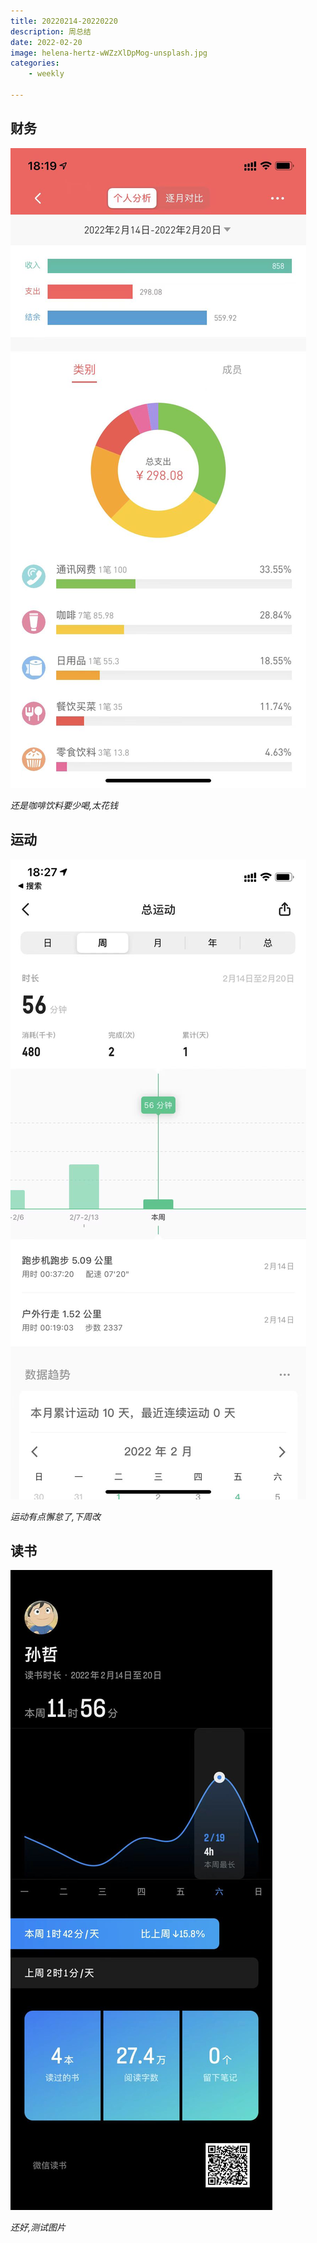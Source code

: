 ```yaml
---
title: 20220214-20220220
description: 周总结
date: 2022-02-20
image: helena-hertz-wWZzXlDpMog-unsplash.jpg
categories:
    - weekly

---
```



## 财务

![](business.jpg)

*还是咖啡饮料要少喝,太花钱*


## 运动

![](sport.jpg)



*运动有点懈怠了,下周改*


## 读书

![](book.jpg)

*还好,测试图片*